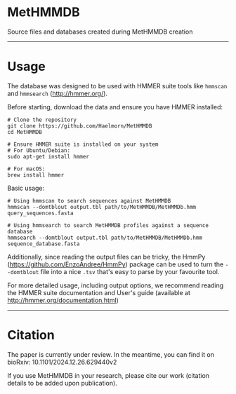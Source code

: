 # MetHMMDB
Source files and databases created during MetHMMDB creation

---
# Usage
The database was designed to be used with HMMER suite tools like `hmmscan` and `hmmsearch` (http://hmmer.org/).

Before starting, download the data and ensure you have HMMER installed:
```
# Clone the repository
git clone https://github.com/Haelmorn/MetHMMDB
cd MetHMMDB

# Ensure HMMER suite is installed on your system
# For Ubuntu/Debian:
sudo apt-get install hmmer

# For macOS:
brew install hmmer
```

Basic usage:
```
# Using hmmscan to search sequences against MetHMMDB
hmmscan --domtblout output.tbl path/to/MetHMMDB/MetHMMDb.hmm query_sequences.fasta

# Using hmmsearch to search MetHMMDB profiles against a sequence database
hmmsearch --domtblout output.tbl path/to/MetHMMDB/MetHMMDb.hmm sequence_database.fasta
```

Additionally, since reading the output files can be tricky, the HmmPy (https://github.com/EnzoAndree/HmmPy) package can be used to turn the `--domtblout` file into a nice `.tsv` that's easy to parse by your favourite tool.

For more detailed usage, including output options, we recommend reading the HMMER suite documentation and User's guide (available at http://hmmer.org/documentation.html)


---
# Citation
The paper is currently under review. In the meantime, you can find it on bioRxiv: 10.1101/2024.12.26.629440v2

If you use MetHMMDB in your research, please cite our work (citation details to be added upon publication).
